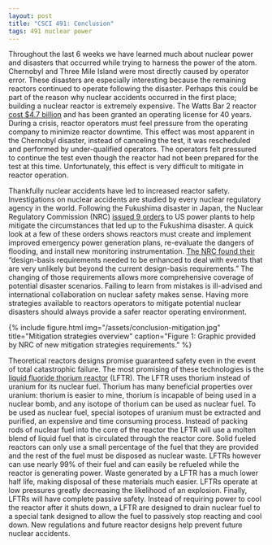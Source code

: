 ```yaml
---
layout: post
title: "CSCI 491: Conclusion"
tags: 491 nuclear power
---
```

Throughout the last 6 weeks we have learned much about nuclear power and
disasters that occurred while trying to harness the power of the atom.
Chernobyl and Three Mile Island were most directly caused by operator error.
These disasters are especially interesting because the remaining reactors
continued to operate following the disaster. Perhaps this could be part of the
reason why nuclear accidents occurred in the first place; building a nuclear
reactor is extremely expensive. The Watts Bar 2 reactor [cost $4.7
billion][watts-bar-2] and has been granted an operating license for 40 years.
During a crisis, reactor operators must feel pressure from the operating
company to minimize reactor downtime. This effect was most apparent in the
Chernobyl disaster, instead of canceling the test, it was rescheduled and
performed by under-qualified operators. The operators felt pressured to
continue the test even though the reactor had not been prepared for the test at
this time. Unfortunately, this effect is very difficult to mitigate in reactor
operation.

Thankfully nuclear accidents have led to increased reactor safety.
Investigations on nuclear accidents are studied by every nuclear regulatory
agency in the world. Following the Fukushima disaster in Japan, the Nuclear
Regulatory Commission (NRC) [issued 9 orders][NRC-9] to US power plants to help
mitigate the circumstances that led up to the Fukushima disaster. A quick look
at a few of these orders shows reactors must create and implement improved
emergency power generation plans, re-evaluate the dangers of flooding, and
install new monitoring instrumentation. [The NRC found their][NRC-design-basis]
“design-basis requirements needed to be enhanced to deal with events that are
very unlikely but beyond the current design-basis requirements.” The changing
of those requirements allows more comprehensive coverage of potential disaster
scenarios. Failing to learn from mistakes is ill-advised and international
collaboration on nuclear safety makes sense. Having more strategies available
to reactors operators to mitigate potential nuclear disasters should always
provide a safer reactor operating environment.

{% include figure.html img="/assets/conclusion-mitigation.jpg" title="Mitigation strategies overview" caption="Figure 1: Graphic provided by NRC of new mitigation strategies requirements." %}

Theoretical reactors designs promise guaranteed safety even in the event of
total catastrophic failure. The most promising of these technologies is the
[liquid fluoride thorium reactor][lftr] (LFTR). The LFTR uses thorium instead
of uranium for its nuclear fuel. Thorium has many beneficial properties over
uranium: thorium is easier to mine, thorium is incapable of being used in a
nuclear bomb, and any isotope of thorium can be used as nuclear fuel. To be
used as nuclear fuel, special isotopes of uranium must be extracted and
purified, an expensive and time consuming process. Instead of packing rods of
nuclear fuel into the core of the reactor the LFTR will use a molten blend of
liquid fuel that is circulated through the reactor core. Solid fueled reactors
can only use a small percentage of the fuel that they are provided and the rest
of the fuel must be disposed as nuclear waste. LFTRs however can use nearly 99%
of their fuel and can easily be refueled while the reactor is generating power.
Waste generated by a LFTR has a much lower half life, making disposal of these
materials much easier. LFTRs operate at low pressures greatly decreasing the
likelihood of an explosion. Finally, LFTRs will have complete passive safety.
Instead of requiring power to cool the reactor after it shuts down, a LFTR are
designed to drain nuclear fuel to a special tank designed to allow the fuel to
passively stop reacting and cool down. New regulations and future reactor
designs help prevent future nuclear accidents.

[watts-bar-2]: https://www.tva.com/Newsroom/Watts-Bar-2-Project
[NRC-9]: https://www.nrc.gov/reactors/operating/ops-experience/japan-dashboard.html
[NRC-design-basis]: https://www.nrc.gov/reactors/operating/ops-experience/japan-dashboard/regulatory-framework.html
[lftr]: https://eic.rsc.org/feature/is-thorium-the-perfect-fuel/2000092.article
